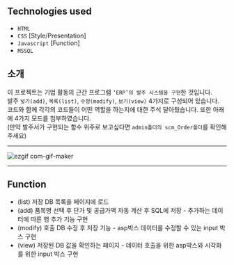 ## Technologies used

 * `HTML`
 * `CSS` [Style/Presentation]
 * `Javascript` [Function]
 * `MSSQL`

## 소개
이 프로젝트는 기업 활동의 근간 프로그램 `‘ERP’의 발주 시스템을 구현`한 것입니다. <br>
발주 `넣기(add)`, `목록(list)`, `수정(modify)`, `보기(view)` 4가지로 구성되어 있습니다. <br>
코드와 함께 각각의 코드들이 어떤 역할을 하는지에 대한 주석 달아뒀습니다. 또한 아래에 4가지 모드를 첨부하였습니다. <br>
(만약 발주서가 구현되는 함수 위주로 보고싶다면 `admin폴더의 scm_Order폴더`를 확인해주세요)

___
![ezgif com-gif-maker](https://user-images.githubusercontent.com/75987810/108172122-c3653400-713f-11eb-91ce-3dfd858f64f3.gif)
___
## Function
* (list) 저장 DB 목록을 페이지에 로드
* (add) 품목명 선택 후 단가 및 공급가액 자동 계산 후 SQL에 저장 - 추가하는 데이터에 따른 행 추가 기능 구현
* (modify) 호출 DB 수정 후 저장 기능 - asp박스 데이터를 수정할 수 있는 input 박스 구현
* (view) 저장된 DB 값을 확인하는 페이지 - 데이터 호출을 위한 asp박스와 시각화를 위한 input 박스 구현
